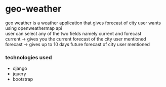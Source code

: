 # geo-weather
geo weather is a weather application that gives  forecast of city user wants using openweathermap api<br>
user can select any of the two fields namely current and forecast<br>
current -> gives you the current forecast of the city user mentioned <br>
forecast -> gives up to 10 days future forecast of city user mentioned
<h3>technologies used</h3>
<ul>
  <li>django</li>
  <li>jquery</li>
  <li>bootstrap</li>
</ul>


